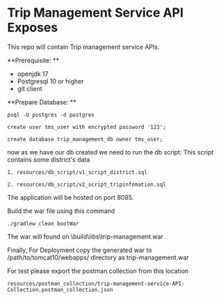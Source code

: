 # Trip Management Service API Exposes

This repo will contain Trip management service APIs.


**Prerequisite: **
*  openjdk 17
*  Postgresql 10 or higher
*  git client


**Prepare Database: **

    psql -U postgres -d postgres

    create user tms_user with encrypted password '123';

    create database trip_management_db owner tms_user;

now as we have our db created we need to run the db script:
    This script contains some district's data

    1. resources/db_script/v1_script_district.sql

    2. resources/db_script/v2_script_tripinfomation.sql

The application will be hosted on port 8085.

Build the war file using this command

    ./gradlew clean bootWar

The war will found on \build\libs\trip-management.war

Finally, For Deployment copy the generated war to /path/to/tomcat10/webapps/     directory as trip-management.war



For test please export the postman collection from this location

    resources/postman_collection/trip-management-service-API-Collection.postman_collection.json



   
